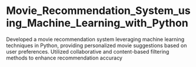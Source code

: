 # Movie_Recommendation_System_using_Machine_Learning_with_Python
Developed a movie recommendation system leveraging machine learning techniques in Python, providing personalized movie suggestions based on user preferences. Utilized collaborative and content-based filtering methods to enhance recommendation accuracy

